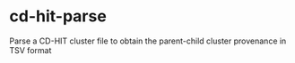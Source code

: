# cd-hit-parse
Parse a CD-HIT cluster file to obtain the parent-child cluster provenance in TSV format
